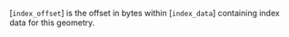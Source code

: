 [`index_offset`] is the offset in bytes within [`index_data`]
containing index data for this geometry.
